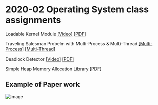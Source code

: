 # 2020-02 Operating System class assignments

Loadable Kernel Module [[Video]](https://youtu.be/4Fgo4jWLHbE)
[[PDF]](https://github.com/devnjw/OperatingSystem/blob/master/LoadableKernelModule/21600212_%EB%82%A8%EC%A7%84%EC%9A%B0_hw01.pdf)

Traveling Salesman Probelm with Multi-Process & Multi-Thread 
[[Multi-Process]](https://github.com/devnjw/OperatingSystem/blob/master/TSP_Thread_and_Processor/21600212_%EB%82%A8%EC%A7%84%EC%9A%B0_hw02.pdf)
[[Multi-Thread]](https://github.com/devnjw/OperatingSystem/blob/master/TSP_Thread_and_Processor/21600212_%EB%82%A8%EC%A7%84%EC%9A%B0_hw03.pdf)


Deadlock Detector [[Video]](https://youtu.be/jOLdFVCnvas) [[PDF]](https://github.com/devnjw/OperatingSystem/blob/master/Dead_Lock_Detector/21600212_%EB%82%A8%EC%A7%84%EC%9A%B0_hw04.pdf)


Simple Heap Memory Allocation Library [[PDF]](https://github.com/devnjw/OperatingSystem/blob/master/SmallocAPI/21600212_%EB%82%A8%EC%A7%84%EC%9A%B0_hw05.pdf)

## Example of Paper work
![image](https://user-images.githubusercontent.com/48133047/119149075-1eccf800-ba88-11eb-990f-065949b109f1.png)

